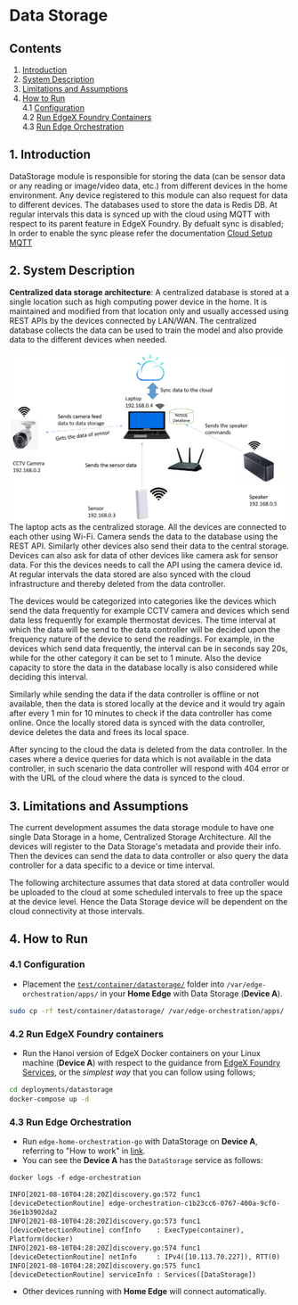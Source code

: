 # Data Storage
## Contents
1. [Introduction](#1-introduction)
2. [System Description](#2-system-description)
3. [Limitations and Assumptions](#3-limitations-and-assumptions)
4. [How to Run](#4-how-to-run)  
    4.1 [Configuration](#41-configuration)  
    4.2 [Run EdgeX Foundry Containers](#42-run-edgex-foundry-containers)  
    4.3 [Run Edge Orchestration](#43-run-edge-orchestration)

## 1. Introduction
DataStorage module is responsible for storing the data (can be sensor data or any reading or image/video data, etc.) from different devices in the home environment. Any device registered to this module can also request for data to different devices. The databases used to store the data is Redis DB. At regular intervals this data is synced up with the cloud using MQTT with respect to its parent feature in EdgeX Foundry. By defualt sync is disabled; In order to enable the sync please refer the documentation [Cloud Setup MQTT](https://github.com/lf-edge/edge-home-orchestration-go/blob/master/docs/cloud_setup_mqtt.md)

## 2. System Description
**Centralized data storage architecture**: A centralized database is stored at a single location such as high computing power device in the home. It is maintained and modified from that location only and usually accessed using REST APIs by the devices connected by LAN/WAN. The centralized database collects the data can be used to train the model and also provide data to the different devices when needed.

<img src="images/System-description-of-Data-Storage.png" alt="image" align="left"/>

The laptop acts as the centralized storage. All the devices are connected to each other using Wi-Fi. Camera sends the data to the database using the REST API. Similarly other devices also send their data to the central storage. Devices can also ask for data of other devices like camera ask for sensor data. For this the devices needs to call the API using the camera device id. At regular intervals the data stored are also synced with the cloud infrastructure and thereby deleted from the data controller.

The devices would be categorized into categories like the devices which send the data frequently for example CCTV camera and devices which send data less frequently for example thermostat devices. The time interval at which the data will be send to the data controller will be decided upon the frequency nature of the device to send the readings. For example, in the devices which send data frequently, the interval can be in seconds say 20s, while for the other category it can be set to 1 minute. Also the device capacity to store the data in the database locally is also considered while deciding this interval.

Similarly while sending the data if the data controller is offline or not available, then the data is stored locally at the device and it would try again after every 1 min for 10 minutes to check if the data controller has come online. Once the locally stored data is synced with the data controller, device deletes the data and frees its local space.

After syncing to the cloud the data is deleted from the data controller. In the cases where a device queries for data which is not available in the data controller, in such scenario the data controller will respond with 404 error or with the URL of the cloud where the data is synced to the cloud.

## 3. Limitations and Assumptions
The current development assumes the data storage module to have one single Data Storage in a home, Centralized Storage Architecture. All the devices will register to the Data Storage's metadata and provide their info. Then the devices can send the data to data controller or also query the data controller for a data specific to a device or time interval.

The following architecture assumes that data stored at data controller would be uploaded to the cloud at some scheduled intervals to free up the space at the device level. Hence the Data Storage device will be dependent on the cloud connectivity at those intervals.

## 4. How to Run

### 4.1 Configuration

- Placement the [`test/container/datastorage/`](../test/container/datastorage/) folder into `/var/edge-orchestration/apps/` in your **Home Edge** with Data Storage (**Device A**).
```sh
sudo cp -rf test/container/datastorage/ /var/edge-orchestration/apps/
```

### 4.2 Run EdgeX Foundry containers
- Run the Hanoi version of EdgeX Docker containers on your Linux machine (**Device A**) with respect to the guidance from [EdgeX Foundry Services](https://github.com/edgexfoundry/edgex-go#get-started), or the _simplest way_ that you can follow using follows;

```sh
cd deployments/datastorage
docker-compose up -d
```

### 4.3 Run Edge Orchestration
- Run `edge-home-orchestration-go` with DataStorage on **Device A**, referring to "How to work" in [link](./platforms/x86_64_linux/x86_64_linux.md#how-to-work).
- You can see the **Device A** has the `DataStorage` service as follows:
```
docker logs -f edge-orchestration
```
```
INFO[2021-08-10T04:28:20Z]discovery.go:572 func1 [deviceDetectionRoutine] edge-orchestration-c1b23cc6-0767-400a-9cf0-36e1b3902da2
INFO[2021-08-10T04:28:20Z]discovery.go:573 func1 [deviceDetectionRoutine] confInfo    : ExecType(container), Platform(docker)
INFO[2021-08-10T04:28:20Z]discovery.go:574 func1 [deviceDetectionRoutine] netInfo     : IPv4([10.113.70.227]), RTT(0)
INFO[2021-08-10T04:28:20Z]discovery.go:575 func1 [deviceDetectionRoutine] serviceInfo : Services([DataStorage])
```
- Other devices running with **Home Edge** will connect automatically.
